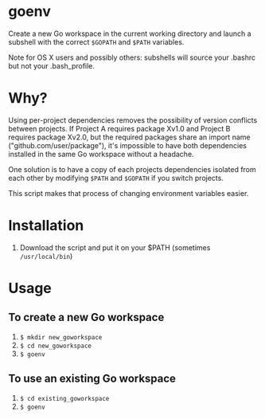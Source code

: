 # goenv

Create a new Go workspace in the current working directory and
launch a subshell with the correct `$GOPATH` and `$PATH` variables.

Note for OS X users and possibly others: subshells will source your .bashrc
but not your .bash_profile.

# Why?

Using per-project dependencies removes the possibility of version conflicts
between projects. If Project A requires package Xv1.0 and Project B requires
package Xv2.0, but the required packages share an import name
("github.com/user/package"), it's impossible to have both dependencies
installed in the same Go workspace without a headache.

One solution is to have a copy of each projects dependencies isolated from
each other by modifying `$PATH` and `$GOPATH` if you switch projects.

This script makes that process of changing environment variables easier.

# Installation

1. Download the script and put it on your $PATH (sometimes `/usr/local/bin`)

# Usage

## To create a new Go workspace

1. `$ mkdir new_goworkspace`
2. `$ cd new_goworkspace`
3. `$ goenv`

## To use an existing Go workspace

1. `$ cd existing_goworkspace`
2. `$ goenv`
